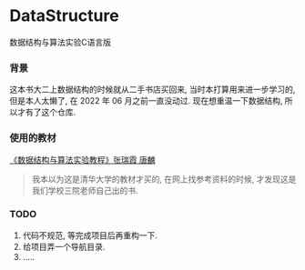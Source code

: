# DataStructure
数据结构与算法实验C语言版

### 背景

这本书大二上数据结构的时候就从二手书店买回来, 当时本打算用来进一步学习的, 但是本人太懒了, 在 2022 年 06 月之前一直没动过. 现在想重温一下数据结构, 所以才有了这个仓库.

### 使用的教材

[《数据结构与算法实验教程》张瑞霞 唐麟](http://www.tup.com.cn/bookscenter/book_07513101.html)

> 我本以为这是清华大学的教材才买的, 在网上找参考资料的时候, 才发现这是我们学校三院老师自己出的书.

### TODO

1. 代码不规范, 等完成项目后再重构一下. 
2. 给项目弄一个导航目录. 
3. …..